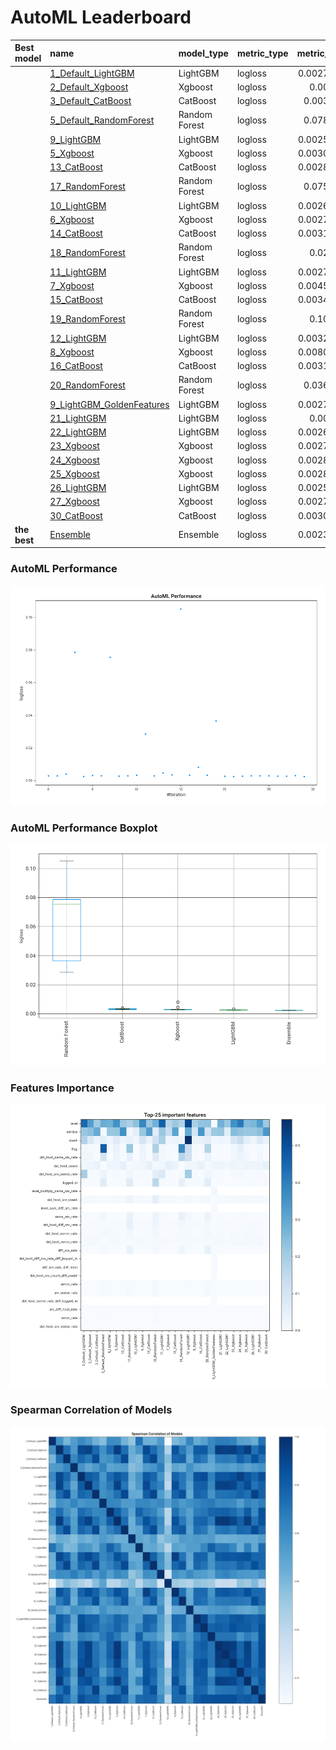 # AutoML Leaderboard

| Best model   | name                                                             | model_type    | metric_type   |   metric_value |   train_time |   single_prediction_time |
|:-------------|:-----------------------------------------------------------------|:--------------|:--------------|---------------:|-------------:|-------------------------:|
|              | [1_Default_LightGBM](1_Default_LightGBM/README.md)               | LightGBM      | logloss       |     0.00274489 |       135.82 |                   0.0384 |
|              | [2_Default_Xgboost](2_Default_Xgboost/README.md)                 | Xgboost       | logloss       |     0.002792   |        85.8  |                   0.0392 |
|              | [3_Default_CatBoost](3_Default_CatBoost/README.md)               | CatBoost      | logloss       |     0.0039142  |       137.89 |                   0.0399 |
|              | [5_Default_RandomForest](5_Default_RandomForest/README.md)       | Random Forest | logloss       |     0.0786419  |        57.86 |                   0.0864 |
|              | [9_LightGBM](9_LightGBM/README.md)                               | LightGBM      | logloss       |     0.00251887 |       249.96 |                   0.0407 |
|              | [5_Xgboost](5_Xgboost/README.md)                                 | Xgboost       | logloss       |     0.00306027 |       100.67 |                   0.0428 |
|              | [13_CatBoost](13_CatBoost/README.md)                             | CatBoost      | logloss       |     0.00289457 |       220.06 |                   0.0399 |
|              | [17_RandomForest](17_RandomForest/README.md)                     | Random Forest | logloss       |     0.0754331  |        37.76 |                   0.0935 |
|              | [10_LightGBM](10_LightGBM/README.md)                             | LightGBM      | logloss       |     0.00268208 |        82.14 |                   0.0387 |
|              | [6_Xgboost](6_Xgboost/README.md)                                 | Xgboost       | logloss       |     0.00277194 |        77.22 |                   0.0411 |
|              | [14_CatBoost](14_CatBoost/README.md)                             | CatBoost      | logloss       |     0.00313622 |       182.05 |                   0.0385 |
|              | [18_RandomForest](18_RandomForest/README.md)                     | Random Forest | logloss       |     0.028524   |        62.77 |                   0.0888 |
|              | [11_LightGBM](11_LightGBM/README.md)                             | LightGBM      | logloss       |     0.00275957 |       149.82 |                   0.038  |
|              | [7_Xgboost](7_Xgboost/README.md)                                 | Xgboost       | logloss       |     0.00455847 |       143.57 |                   0.0389 |
|              | [15_CatBoost](15_CatBoost/README.md)                             | CatBoost      | logloss       |     0.00344268 |       102.31 |                   0.0382 |
|              | [19_RandomForest](19_RandomForest/README.md)                     | Random Forest | logloss       |     0.105103   |        69.01 |                   0.1197 |
|              | [12_LightGBM](12_LightGBM/README.md)                             | LightGBM      | logloss       |     0.00324005 |       156.39 |                   0.0385 |
|              | [8_Xgboost](8_Xgboost/README.md)                                 | Xgboost       | logloss       |     0.00809756 |       122.34 |                   0.0489 |
|              | [16_CatBoost](16_CatBoost/README.md)                             | CatBoost      | logloss       |     0.00314919 |        94.22 |                   0.0408 |
|              | [20_RandomForest](20_RandomForest/README.md)                     | Random Forest | logloss       |     0.0364414  |        42.79 |                   0.087  |
|              | [9_LightGBM_GoldenFeatures](9_LightGBM_GoldenFeatures/README.md) | LightGBM      | logloss       |     0.00270703 |       338.85 |                   0.0649 |
|              | [21_LightGBM](21_LightGBM/README.md)                             | LightGBM      | logloss       |     0.002446   |       152.97 |                   0.0418 |
|              | [22_LightGBM](22_LightGBM/README.md)                             | LightGBM      | logloss       |     0.00260996 |       134.55 |                   0.0386 |
|              | [23_Xgboost](23_Xgboost/README.md)                               | Xgboost       | logloss       |     0.00275695 |        92.64 |                   0.0506 |
|              | [24_Xgboost](24_Xgboost/README.md)                               | Xgboost       | logloss       |     0.00280664 |        85.69 |                   0.0447 |
|              | [25_Xgboost](25_Xgboost/README.md)                               | Xgboost       | logloss       |     0.00280123 |        93.98 |                   0.0547 |
|              | [26_LightGBM](26_LightGBM/README.md)                             | LightGBM      | logloss       |     0.00256862 |        88.8  |                   0.0403 |
|              | [27_Xgboost](27_Xgboost/README.md)                               | Xgboost       | logloss       |     0.00271601 |        89.19 |                   0.0385 |
|              | [30_CatBoost](30_CatBoost/README.md)                             | CatBoost      | logloss       |     0.00302514 |       203.49 |                   0.0411 |
| **the best** | [Ensemble](Ensemble/README.md)                                   | Ensemble      | logloss       |     0.00236729 |        46.86 |                   0.2627 |

### AutoML Performance
![AutoML Performance](ldb_performance.png)

### AutoML Performance Boxplot
![AutoML Performance Boxplot](ldb_performance_boxplot.png)

### Features Importance
![features importance across models](features_heatmap.png)



### Spearman Correlation of Models
![models spearman correlation](correlation_heatmap.png)

